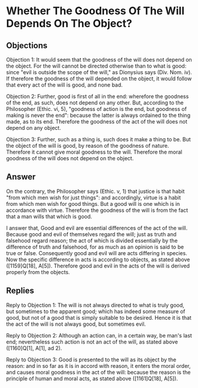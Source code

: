 # Whether The Goodness Of The Will Depends On The Object?

## Objections

Objection 1: It would seem that the goodness of the will does not depend on the object. For the will cannot be directed otherwise than to what is good: since "evil is outside the scope of the will," as Dionysius says (Div. Nom. iv). If therefore the goodness of the will depended on the object, it would follow that every act of the will is good, and none bad.

Objection 2: Further, good is first of all in the end: wherefore the goodness of the end, as such, does not depend on any other. But, according to the Philosopher (Ethic. vi, 5), "goodness of action is the end, but goodness of making is never the end": because the latter is always ordained to the thing made, as to its end. Therefore the goodness of the act of the will does not depend on any object.

Objection 3: Further, such as a thing is, such does it make a thing to be. But the object of the will is good, by reason of the goodness of nature. Therefore it cannot give moral goodness to the will. Therefore the moral goodness of the will does not depend on the object.

## Answer

On the contrary, the Philosopher says (Ethic. v, 1) that justice is that habit "from which men wish for just things": and accordingly, virtue is a habit from which men wish for good things. But a good will is one which is in accordance with virtue. Therefore the goodness of the will is from the fact that a man wills that which is good.

I answer that, Good and evil are essential differences of the act of the will. Because good and evil of themselves regard the will; just as truth and falsehood regard reason; the act of which is divided essentially by the difference of truth and falsehood, for as much as an opinion is said to be true or false. Consequently good and evil will are acts differing in species. Now the specific difference in acts is according to objects, as stated above ([1159]Q[18], A[5]). Therefore good and evil in the acts of the will is derived properly from the objects.

## Replies

Reply to Objection 1: The will is not always directed to what is truly good, but sometimes to the apparent good; which has indeed some measure of good, but not of a good that is simply suitable to be desired. Hence it is that the act of the will is not always good, but sometimes evil.

Reply to Objection 2: Although an action can, in a certain way, be man's last end; nevertheless such action is not an act of the will, as stated above ([1160]Q[1], A[1], ad 2).

Reply to Objection 3: Good is presented to the will as its object by the reason: and in so far as it is in accord with reason, it enters the moral order, and causes moral goodness in the act of the will: because the reason is the principle of human and moral acts, as stated above ([1161]Q[18], A[5]).